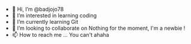 - 👋 Hi, I’m @badjojo78
- 👀 I’m interested in learning coding
- 🌱 I’m currently learning Git
- 💞️ I’m looking to collaborate on Nothing for the moment, I'm a newbie !
- 📫 How to reach me ... You can't ahaha

<!---
badjojo78/badjojo78 is a ✨ special ✨ repository because its `README.md` (this file) appears on your GitHub profile.
You can click the Preview link to take a look at your changes.
--->
